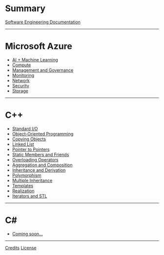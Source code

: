 # Summary

[Software Engineering Documentation](./README.md)

---

# Microsoft Azure

- [AI + Machine Learning]()
- [Compute](./azure/compute.md)
- [Management and Governance](./azure/management_and_governance.md)
- [Monitoring](./azure/monitoring.md)
- [Network](./azure/network.md)
- [Security](./azure/security.md)
- [Storage](./azure/storage.md)

---

# C++

- [Standard I/O](./cpp/standard_io.md)
- [Object-Oriented Programming]()
- [Copying Objects]()
- [Linked List]()
- [Pointer to Pointers]()
- [Static Members and Friends]()
- [Overloading Operators]()
- [Aggregation and Composition]()
- [Inheritance and Derivation]()
- [Polymorphism]()
- [Multiple Inheritance]()
- [Templates]()
- [Realization]()
- [Iterators and STL]()

---

# C#

- [Coming soon...]()

---

[Credits](CREDITS.md)
[License](./LICENSE.md)
